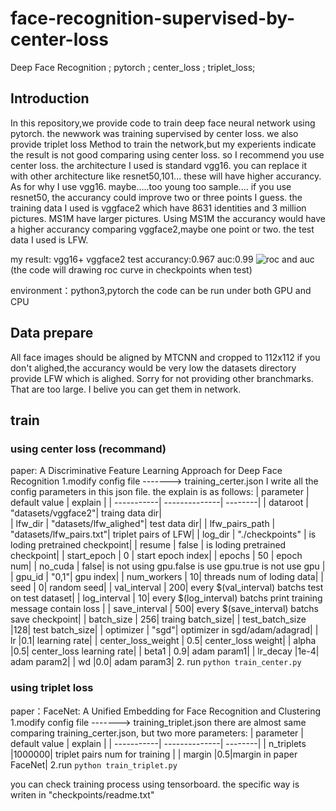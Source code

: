# face-recognition-supervised-by-center-loss
Deep Face Recognition ; pytorch ;  center_loss ; triplet_loss;

## Introduction
In this repository,we provide code to train deep face neural network using pytorch. the newwork was training supervised by center loss. we also provide
triplet loss Method to train the network,but my experients indicate the result is not good comparing  using center loss. so I
recommend you use center loss.
the architecture I used is standard vgg16. you can replace it with other architecture like resnet50,101...  these will have higher accurancy. As for why I use vgg16. maybe.....too young too sample....  if you use resnet50, the accurancy could improve two or three points I guess.
the training data I used is vggface2 which have 8631 identities and 3 million pictures. MS1M have larger pictures. Using MS1M the accurancy would have a higher accurancy comparing vggface2,maybe one point or two.
the test data I used is LFW. 

my result:   vgg16+ vggface2   test accurancy:0.967  auc:0.99
![roc and auc](https://github.com/llllllllllllllily/face-recognition-supervised-by-center-loss/resource/roc.png)
(the code will drawing roc curve in checkpoints when test)

environment：python3,pytorch   the code can be run under both GPU and CPU

## Data prepare
All face images should be aligned by MTCNN and cropped to 112x112
if you don't alighed,the accurancy would be very low
the datasets directory provide LFW which is alighed. Sorry for not providing other branchmarks. That are too large. I belive you can get them in network.
## train
### using center loss (recommand)
paper: A Discriminative Feature Learning Approach for Deep Face Recognition
1.modify config file -------> training_certer.json
I write all the config parameters in this json file. the explain is as follows:
| parameter  | default value | explain |
| -----------| --------------| --------|
|  dataroot  | "datasets/vggface2"| traing data dir|  
|  lfw_dir  | "datasets/lfw_alighed"| test data dir|
|  lfw_pairs_path  | "datasets/lfw_pairs.txt"| triplet pairs of LFW|
|  log_dir  | "./checkpoints" | is loding pretrained checkpoint|
|  resume  | false | is loding pretrained checkpoint|
|  start_epoch  | 0 | start epoch index|
|  epochs  | 50 | epoch num|
|  no_cuda  | false| is not using gpu.false is use gpu.true is not use gpu |
|  gpu_id  | "0,1"| gpu index|
|  num_workers  | 10| threads num of loding data|
|  seed  | 0| random seed|
|  val_interval  | 200| every $(val_interval) batchs test on test dataset|
|  log_interval  | 10| every $(log_interval) batchs print training message contain loss |
|  save_interval  | 500| every $(save_interval) batchs save checkpoint|
|  batch_size  | 256| traing batch_size|
|  test_batch_size  |128| test batch_size|
|  optimizer  | "sgd"| optimizer in sgd/adam/adagrad|
|  lr  |0.1| learning rate|
|  center_loss_weight  | 0.5| center_loss weight|
|  alpha  |0.5| center_loss learning rate|
|  beta1  | 0.9| adam param1|
|  lr_decay  |1e-4|  adam param2|
|  wd  |0.0|  adam param3|
2. run
`python train_center.py`

### using triplet loss
paper：FaceNet: A Unified Embedding for Face Recognition and Clustering
1.modify config file -------> training_triplet.json
there are almost same comparing training_certer.json, but two more parameters:
| parameter  | default value | explain |
| -----------| --------------| --------|
|  n_triplets  |1000000|  triplet pairs num for training |
|  margin  |0.5|margin in paper FaceNet| 
2.run
`python train_triplet.py`

you can check training process using tensorboard. the specific way is writen in "checkpoints/readme.txt"




